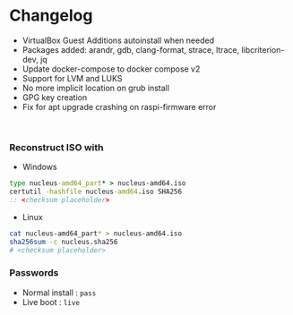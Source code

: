 # Changelog

- VirtualBox Guest Additions autoinstall when needed
- Packages added: arandr, gdb, clang-format, strace, ltrace, libcriterion-dev, jq
- Update docker-compose to docker compose v2
- Support for LVM and LUKS
- No more implicit location on grub install
- GPG key creation
- Fix for apt upgrade crashing on raspi-firmware error

&nbsp;

### **Reconstruct ISO with**

- Windows

```cmd
type nucleus-amd64_part* > nucleus-amd64.iso
certutil -hashfile nucleus-amd64.iso SHA256
:: <checksum placeholder>
```

- Linux

```bash
cat nucleus-amd64_part* > nucleus-amd64.iso
sha256sum -c nucleus.sha256
# <checksum placeholder>
```

### Passwords

- Normal install : `pass`
- Live boot : `live`

